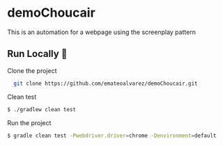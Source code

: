 # demoChoucair
This is an automation for a webpage using the screenplay pattern

## Run Locally 🚀

Clone the project

```bash
  git clone https://github.com/emateoalvarez/demoChoucair.git
```

Clean test 

```bash
$ ./gradlew clean test
```

Run the project

```bash
$ gradle clean test -Pwebdriver.driver=chrome -Denvironment=default
```
